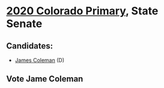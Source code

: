 # [2020 Colorado Primary](../README.md), State Senate

## Candidates:

- [James Coleman](james_coleman.md) (D)

## Vote Jame Coleman
